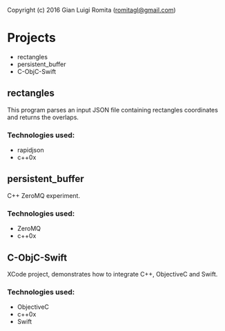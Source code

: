 Copyright (c) 2016 Gian Luigi Romita (romitagl@gmail.com)

# Projects
- rectangles
- persistent_buffer
- C-ObjC-Swift

## rectangles
This program parses an input JSON file containing rectangles coordinates and returns the overlaps.
### Technologies used:
- rapidjson
- c++0x

## persistent_buffer
C++ ZeroMQ experiment.
### Technologies used:
- ZeroMQ
- c++0x

## C-ObjC-Swift
XCode project, demonstrates how to integrate C++, ObjectiveC and Swift.
### Technologies used:
- ObjectiveC
- c++0x
- Swift
